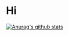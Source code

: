 # Hi
[![Anurag's github stats](https://github-readme-stats.vercel.app/api?username=DesantBucie)](https://github.com/anuraghazra/github-readme-stats)
